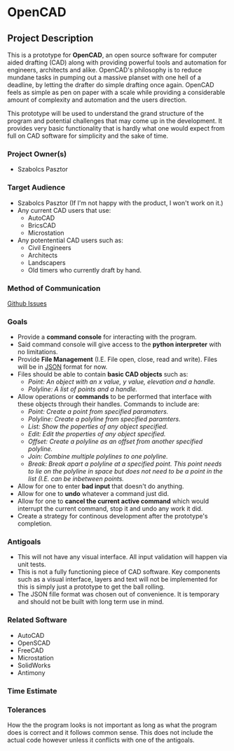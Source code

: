 # OpenCAD

## Project Description
This is a prototype for **OpenCAD**, an open source software for computer aided drafting (CAD) along with providing powerful tools and automation for engineers, architects and alike. OpenCAD's philosophy is to reduce mundane tasks in pumping out a massive planset with one hell of a deadline, by letting the drafter do simple drafting once again. OpenCAD feels as simple as pen on paper with a scale while providing a considerable amount of complexity and automation and the users direction.

This prototype will be used to understand the grand structure of the program and potential challenges that may come up in the development. It provides very basic functionality that is hardly what one would expect from full on CAD software for simplicity and the sake of time.

### Project Owner(s)
* Szabolcs Pasztor

### Target Audience
* Szabolcs Pasztor (If I'm not happy with the product, I won't work on it.)
* Any current CAD users that use:
    * AutoCAD
    * BricsCAD
    * Microstation
* Any potentential CAD users such as:
    * Civil Engineers
    * Architects
    * Landscapers
    * Old timers who currently draft by hand.

### Method of Communication
[Github Issues](https://guides.github.com/features/issues/)
### Goals
* Provide a **command console** for interacting with the program.
* Said command console will give access to the **python interpreter** with no limitations.
* Provide **File Management** (I.E. File open, close, read and write). Files will be in [JSON](http://www.w3schools.com/json/) format for now.
* Files should be able to contain **basic CAD objects** such as:
    * *Point: An object with an x value, y value, elevation and a handle.*
    * *Polyline: A list of points and a handle.*
* Allow operations or **commands** to be performed that interface with these objects through their handles. Commands to include are:
    * *Point: Create a point from specified paramaters.*
    * *Polyline: Create a polyline from specified paramters.*
    * *List: Show the poperties of any object specified.*
    * *Edit: Edit the properties of any object specified.*
    * *Offset: Create a polyline as an offset from another specified polyline.*
    * *Join: Combine multiple polylines to one polyline.*
    * *Break: Break apart a polyline at a specified point. This point needs to lie on the polyline in space but does not need to be a point in the list (I.E. can be inbetween points.*
* Allow for one to enter **bad input** that doesn't do anything.
* Allow for one to **undo** whatever a command just did.
* Allow for one to **cancel the current active command** which would interrupt the current command, stop it and undo any work it did.
* Create a strategy for continous development after the prototype's completion.

### Antigoals
* This will not have any visual interface. All input validation will happen via unit tests.
* This is not a fully functioning piece of CAD software. Key components such as a visual interface, layers and text will not be implemented for this is simply just a prototype to get the ball rolling.
* The JSON fille format was chosen out of convenience. It is temporary and should not be built with long term use in mind.

### Related Software
* AutoCAD
* OpenSCAD
* FreeCAD
* Microstation
* SolidWorks
* Antimony

### Time Estimate
### Tolerances
How the the program looks is not important as long as what the program does is correct and it follows common sense. This does not include the actual code however unless it conflicts with one of the antigoals.